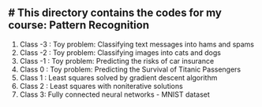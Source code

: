 ﻿﻿﻿﻿# This directory contains the codes for my course: Pattern Recognition---1. Class -3 : Toy problem: Classifying text messages into hams and spams1. Class -2 : Toy problem: Classifying images into cats and dogs1. Class -1 : Toy problem: Predicting the risks of car insurance 1. Class  0 : Toy problem: Predicting the Survival of Titanic Passengers 1. Class  1 : Least squares solved by gradient descent algorithm1. Class  2 : Least squares with noniterative solutions1. Class  3:  Fully connected neural networks - MNIST dataset
